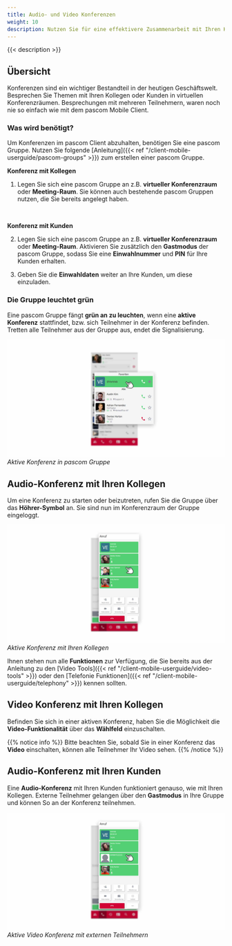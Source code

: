 ```yaml
---
title: Audio- und Video Konferenzen
weight: 10
description: Nutzen Sie für eine effektivere Zusammenarbeit mit Ihren Kollegen und Kunden die Konferenz-Tools des pascom Mobile Client
---
```

 
{{< description >}}


## Übersicht


Konferenzen sind ein wichtiger Bestandteil in der heutigen Geschäftswelt. Besprechen Sie Themen mit Ihren Kollegen oder Kunden in virtuellen Konferenzräumen. Besprechungen mit mehreren Teilnehmern, waren noch nie so einfach wie mit dem pascom Mobile Client. 

### Was wird benötigt?

Um Konferenzen im pascom Client abzuhalten, benötigen Sie eine pascom Gruppe. Nutzen Sie folgende [Anleitung]({{< ref "/client-mobile-userguide/pascom-groups" >}}) zum erstellen einer pascom Gruppe.

**Konferenz mit Kollegen**

1. Legen Sie sich eine pascom Gruppe an z.B. **virtueller Konferenzraum** oder **Meeting-Raum**. Sie können auch bestehende pascom Gruppen nutzen, die Sie bereits angelegt haben.   
<br />

**Konferenz mit Kunden**

2. Legen Sie sich eine pascom Gruppe an z.B. **virtueller Konferenzraum** oder **Meeting-Raum**. Aktivieren Sie zusätzlich den **Gastmodus** der pascom Gruppe, sodass Sie eine **Einwahlnummer** und **PIN** für Ihre Kunden erhalten. 

3. Geben Sie die **Einwahldaten** weiter an Ihre Kunden, um diese einzuladen.

### Die Gruppe leuchtet grün

Eine pascom Gruppe fängt **grün an zu leuchten**, wenn eine **aktive Konferenz** stattfindet, bzw. sich Teilnehmer in der Konferenz befinden. Tretten alle Teilnehmer aus der Gruppe aus, endet die Signalisierung.

![Aktive Konferenz in pascom Gruppe](active_conference.de.jpg)
*Aktive Konferenz in pascom Gruppe*
</br>

## Audio-Konferenz mit Ihren Kollegen

Um eine Konferenz zu starten oder beizutreten, rufen Sie die Gruppe über das **Höhrer-Symbol** an. Sie sind nun im Konferenzraum der Gruppe eingeloggt.


![Aktive Konferenz mit Kollegen](active_conference_intern.de.jpg)
*Aktive Konferenz mit Ihren Kollegen*
</br>

Ihnen stehen nun alle **Funktionen** zur Verfügung, die Sie bereits aus der Anleitung zu den [Video Tools]({{< ref "/client-mobile-userguide/video-tools" >}}) oder den [Telefonie Funktionen]({{< ref "/client-mobile-userguide/telephony" >}}) kennen sollten. 

## Video Konferenz mit Ihren Kollegen

Befinden Sie sich in einer aktiven Konferenz, haben Sie die Möglichkeit die **Video-Funktionalität** über das **Wählfeld** einzuschalten. 

{{% notice info %}}
Bitte beachten Sie, sobald Sie in einer Konferenz das **Video** einschalten, können alle Teilnehmer Ihr Video sehen.
{{% /notice %}}

## Audio-Konferenz mit Ihren Kunden

Eine **Audio-Konferenz** mit Ihren Kunden funktioniert genauso, wie mit Ihren Kollegen. Externe Teilnehmer gelangen über den **Gastmodus** in Ihre Gruppe und können So an der Konferenz teilnehmen. 

![Aktive Video Konferenz mit externen Teilnehmern](active_conference_extern.de.jpg)
*Aktive Video Konferenz mit externen Teilnehmern*
</br>


